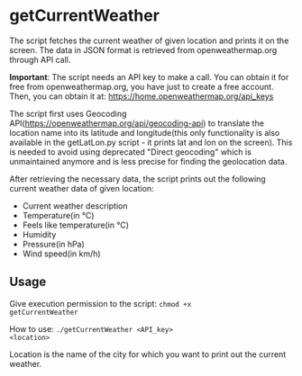 # getCurrentWeather
The script fetches the current weather of given location and prints it on the screen. The data in JSON format is retrieved from openweathermap.org through API call.


**Important**: The script needs an API key to make a call. You can obtain it for free from openweathermap.org, you have just to create a free account. Then, you can obtain it at:
https://home.openweathermap.org/api_keys

The script first uses Geocoding API(https://openweathermap.org/api/geocoding-api) to translate the location name into its latitude and longitude(this only functionality is also available in the getLatLon.py script - it prints lat and lon on the screen). This is needed to avoid using deprecated "Direct geocoding" which is unmaintained anymore and is less precise for finding the geolocation data.

After retrieving the necessary data, the script prints out the following current weather data of given location:
* Current weather description
* Temperature(in °C)
* Feels like temperature(in °C)
* Humidity
* Pressure(in hPa)
* Wind speed(in km/h)

## Usage
Give execution permission to the script:
<code>chmod +x getCurrentWeather</code>

How to use: 
<code>./getCurrentWeather <API_key> \<location\></code>

Location is the name of the city for which you want to print out the current weather.